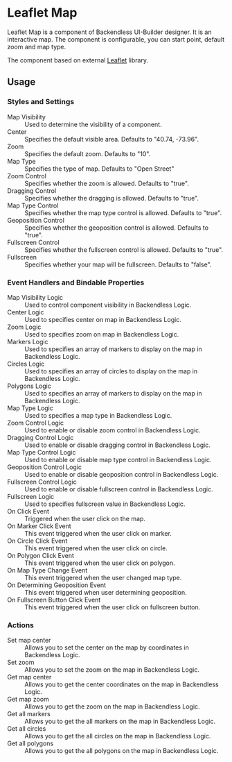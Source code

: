 # Leaflet Map

Leaflet Map is a component of Backendless UI-Builder designer. It is an interactive map. The component is configurable,
you can start point, default zoom and map type.

The component based on external [Leaflet](https://github.com/Leaflet/Leaflet) library.

## Usage

### Styles and Settings

<dl>
<dt>Map Visibility</dt>
<dd>Used to determine the visibility of a component.</dd>
<dt>Center</dt>
<dd>Specifies the default visible area. Defaults to "40.74, -73.96".</dd>
<dt>Zoom</dt>
<dd>Specifies the default zoom. Defaults to "10".</dd>
<dt>Map Type</dt>
<dd>Specifies the type of map. Defaults to "Open Street"</dd>
<dt>Zoom Control</dt>
<dd>Specifies whether the zoom is allowed. Defaults to "true".</dd>
<dt>Dragging Control</dt>
<dd>Specifies whether the dragging is allowed. Defaults to "true".</dd>
<dt>Map Type Control</dt>
<dd>Specifies whether the map type control is allowed. Defaults to "true".</dd>
<dt>Geoposition Control</dt>
<dd>Specifies whether the geoposition control is allowed. Defaults to "true".</dd>
<dt>Fullscreen Control</dt>
<dd>Specifies whether the fullscreen control is allowed. Defaults to "true".</dd>
<dt>Fullscreen</dt>
<dd>Specifies whether your map will be fullscreen. Defaults to "false".</dd>
</dl>

### Event Handlers and Bindable Properties

<dl>
<dt>Map Visibility Logic</dt>
<dd>Used to control component visibility in Backendless Logic.</dd>
<dt>Center Logic</dt>
<dd>Used to specifies center on map in Backendless Logic.</dd>
<dt>Zoom Logic</dt>
<dd>Used to specifies zoom on map in Backendless Logic.</dd>
<dt>Markers Logic</dt>
<dd>Used to specifies an array of markers to display on the map in Backendless Logic.</dd>
<dt>Circles Logic</dt>
<dd>Used to specifies an array of circles to display on the map in Backendless Logic.</dd>
<dt>Polygons Logic</dt>
<dd>Used to specifies an array of markers to display on the map in Backendless Logic.</dd>
<dt>Map Type Logic</dt>
<dd>Used to specifies a map type in Backendless Logic.</dd>
<dt>Zoom Control Logic</dt>
<dd>Used to enable or disable zoom control in Backendless Logic.</dd>
<dt>Dragging Control Logic</dt>
<dd>Used to enable or disable dragging control in Backendless Logic.</dd>
<dt>Map Type Control Logic</dt>
<dd>Used to enable or disable map type control in Backendless Logic.</dd>
<dt>Geoposition Control Logic</dt>
<dd>Used to enable or disable geoposition control in Backendless Logic.</dd>
<dt>Fullscreen Control Logic</dt>
<dd>Used to enable or disable fullscreen control in Backendless Logic.</dd>
<dt>Fullscreen Logic</dt>
<dd>Used to specifies fullscreen value in Backendless Logic.</dd>
<dt>On Click Event</dt>
<dd>Triggered when the user click on the map.</dd>
<dt>On Marker Click Event</dt>
<dd>This event triggered when the user click on marker.</dd>
<dt>On Circle Click Event</dt>
<dd>This event triggered when the user click on circle.</dd>
<dt>On Polygon Click Event</dt>
<dd>This event triggered when the user click on polygon.</dd>
<dt>On Map Type Change Event</dt>
<dd>This event triggered when the user changed map type.</dd>
<dt>On Determining Geoposition Event</dt>
<dd>This event triggered when user determining geoposition.</dd>
<dt>On Fullscreen Button Click Event</dt>
<dd>This event triggered when the user click on fullscreen button.</dd>
</dl>

### Actions

<dl>
<dt>Set map center</dt>
<dd>Allows you to set the center on the map by coordinates in Backendless Logic.</dd>
<dt>Set zoom</dt>
<dd>Allows you to set the zoom on the map in Backendless Logic.</dd>
<dt>Get map center</dt>
<dd>Allows you to get the center coordinates on the map in Backendless Logic.</dd>
<dt>Get map zoom</dt>
<dd>Allows you to get the zoom on the map in Backendless Logic.</dd>
<dt>Get all markers</dt>
<dd>Allows you to get the all markers on the map in Backendless Logic.</dd>
<dt>Get all circles</dt>
<dd>Allows you to get the all circles on the map in Backendless Logic.</dd>
<dt>Get all polygons</dt>
<dd>Allows you to get the all polygons on the map in Backendless Logic.</dd>
</dl>

